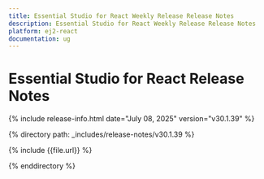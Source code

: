 ```yaml
---
title: Essential Studio for React Weekly Release Release Notes  
description: Essential Studio for React Weekly Release Release Notes  
platform: ej2-react
documentation: ug
---
```


# Essential Studio for React  Release Notes  

{% include release-info.html date="July 08, 2025"  version="v30.1.39" %}

{% directory path: _includes/release-notes/v30.1.39 %}

{% include {{file.url}} %}

{% enddirectory %}